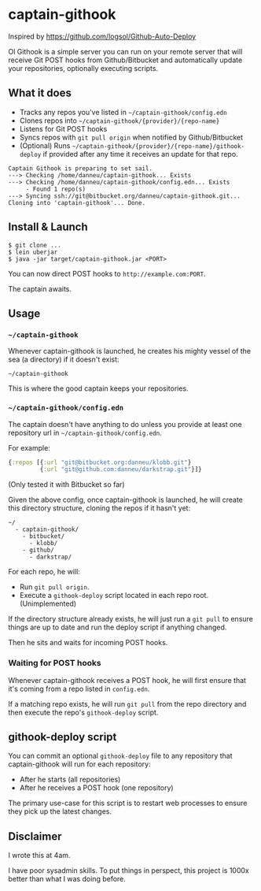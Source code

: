 
# captain-githook

Inspired by https://github.com/logsol/Github-Auto-Deploy

Ol Githook is a simple server you can run on your remote server that will receive Git POST hooks from Github/Bitbucket and automatically update your repositories, optionally executing scripts.

## What it does

- Tracks any repos you've listed in `~/captain-githook/config.edn`
- Clones repos into `~/captain-githook/{provider}/{repo-name}`
- Listens for Git POST hooks
- Syncs repos with `git pull origin` when notified by Github/Bitbucket
- (Optional) Runs `~/captain-githook/{provider}/{repo-name}/githook-deploy` if provided after any time it receives an update for that repo.


```
Captain Githook is preparing to set sail.
---> Checking /home/danneu/captain-githook... Exists
---> Checking /home/danneu/captain-githook/config.edn... Exists
     - Found 1 repo(s)
---> Syncing ssh://git@bitbucket.org/danneu/captain-githook.git...
Cloning into 'captain-githook'... Done.
```

## Install & Launch

    $ git clone ...
    $ lein uberjar
    $ java -jar target/captain-githook.jar <PORT>
    
You can now direct POST hooks to `http://example.com:PORT`. 

The captain awaits.
    
## Usage

### `~/captain-githook`

Whenever captain-githook is launched, he creates his mighty vessel of the sea (a directory) if it doesn't exist:

    ~/captain-githook
    
This is where the good captain keeps your repositories.

### `~/captain-githook/config.edn`

The captain doesn't have anything to do unless you provide at least one repository url in `~/captain-githook/config.edn`.

For example:

``` clojure
{:repos [{:url "git@bitbucket.org:danneu/klobb.git"}
         {:url "git@github.com:danneu/darkstrap.git"}]}
```

(Only tested it with Bitbucket so far)

Given the above config, once captain-githook is launched, he will create this directory structure, cloning the repos if it hasn't yet:

    ~/
      - captain-githook/
        - bitbucket/
          - klobb/
        - github/
          - darkstrap/
        
For each repo, he will:

- Run `git pull origin`.
- Execute a `githook-deploy` script located in each repo root. (Unimplemented)

If the directory structure already exists, he will just run a `git pull` to ensure things are up to date and run the deploy script if anything changed.

Then he sits and waits for incoming POST hooks.

### Waiting for POST hooks

Whenever captain-githook receives a POST hook, he will first ensure that it's coming from a repo listed in `config.edn`.

If a matching repo exists, he will run `git pull` from the repo directory and then execute the repo's `githook-deploy` script.

## githook-deploy script

You can commit an optional `githook-deploy` file to any repository that captain-githook will run for each repository:

- After he starts (all repositories)
- After he receives a POST hook (one repository)

The primary use-case for this script is to restart web processes to ensure they pick up the latest changes.

## Disclaimer

I wrote this at 4am.

I have poor sysadmin skills. To put things in perspect, this project is 1000x better than what I was doing before.
